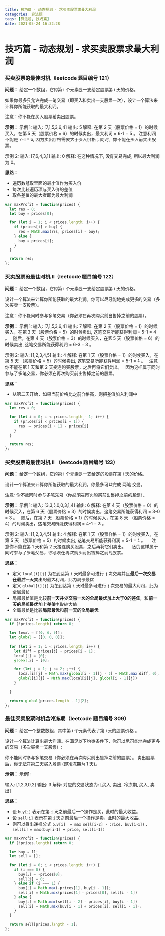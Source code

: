 ```yaml
---
title: 技巧篇 - 动态规划 - 求买卖股票求最大利润
categories: 算法题
tags: [算法题, 技巧篇]
date: 2021-05-24 16:32:28
---
```


# 技巧篇 - 动态规划 - 求买卖股票求最大利润

### 买卖股票的最佳时机（leetcode 题目编号 121）
**问题：**
给定一个数组，它的第 i 个元素是一支给定股票第 i 天的价格。

如果你最多只允许完成一笔交易（即买入和卖出一支股票一次），设计一个算法来计算你所能获取的最大利润。

注意：你不能在买入股票前卖出股票。

**示例：**
示例 1:
输入: [7,1,5,3,6,4]
输出: 5
解释: 在第 2 天（股票价格 = 1）的时候买入，在第 5 天（股票价格 = 6）的时候卖出，最大利润 = 6-1 = 5 。
     注意利润不能是 7-1 = 6, 因为卖出价格需要大于买入价格；同时，你不能在买入前卖出股票。

示例 2:
输入: [7,6,4,3,1]
输出: 0
解释: 在这种情况下, 没有交易完成, 所以最大利润为 0。

**思路：**
* 遍历数组取里面的最小值作为买入价
* 每次比较遍历项与买入价的差值
* 取各差值的最大者即为最大利润

```js
var maxProfit = function(prices) {
  let res = 0;
  let buy = prices[0];

  for (let i = 1; i < prices.length; i++) {
    if (prices[i] > buy) {
      res = Math.max(res, prices[i] - buy);
    } else {
      buy = prices[i];
    }
  }

  return res;
};
```


### 买卖股票的最佳时机 II（leetcode 题目编号 122）
**问题：**
给定一个数组，它的第 i 个元素是一支给定股票第 i 天的价格。

设计一个算法来计算你所能获取的最大利润。你可以尽可能地完成更多的交易（多次买卖一支股票）。

注意：你不能同时参与多笔交易（你必须在再次购买前出售掉之前的股票）。

**示例：**
示例 1:
输入: [7,1,5,3,6,4]
输出: 7
解释: 在第 2 天（股票价格 = 1）的时候买入，在第 3 天（股票价格 = 5）的时候卖出, 这笔交易所能获得利润 = 5-1 = 4 。
     随后，在第 4 天（股票价格 = 3）的时候买入，在第 5 天（股票价格 = 6）的时候卖出, 这笔交易所能获得利润 = 6-3 = 3 。

示例 2:
输入: [1,2,3,4,5]
输出: 4
解释: 在第 1 天（股票价格 = 1）的时候买入，在第 5 天 （股票价格 = 5）的时候卖出, 这笔交易所能获得利润 = 5-1 = 4 。
     注意你不能在第 1 天和第 2 天接连购买股票，之后再将它们卖出。
     因为这样属于同时参与了多笔交易，你必须在再次购买前出售掉之前的股票。

**思路：**
* 从第二天开始，如果当前价格比之前价格高，则把差值加入利润中

```js
var maxProfit = function(prices) {
  let res = 0;
  
  for (let i = 0; i < prices.length - 1; i++) {
    if (prices[i] < prices[i + 1]) {
      res += prices[i + 1] - prices[i]
    }
  }

  return res;
};
```

### 买卖股票的最佳时机 III（leetcode 题目编号 123）
**问题：**
给定一个数组，它的第 i 个元素是一支给定的股票在第 i 天的价格。

设计一个算法来计算你所能获取的最大利润。你最多可以完成 两笔 交易。

注意: 你不能同时参与多笔交易（你必须在再次购买前出售掉之前的股票）。

**示例：**
示例 1:
输入: [3,3,5,0,0,3,1,4]
输出: 6
解释: 在第 4 天（股票价格 = 0）的时候买入，在第 6 天（股票价格 = 3）的时候卖出，这笔交易所能获得利润 = 3-0 = 3 。
     随后，在第 7 天（股票价格 = 1）的时候买入，在第 8 天 （股票价格 = 4）的时候卖出，这笔交易所能获得利润 = 4-1 = 3 。

示例 2:
输入: [1,2,3,4,5]
输出: 4
解释: 在第 1 天（股票价格 = 1）的时候买入，在第 5 天 （股票价格 = 5）的时候卖出, 这笔交易所能获得利润 = 5-1 = 4 。   
     注意你不能在第 1 天和第 2 天接连购买股票，之后再将它们卖出。   
     因为这样属于同时参与了多笔交易，你必须在再次购买前出售掉之前的股票。

**思路：**
* 定义 `local[i][j]` 为在到达第 `i` 天时最多可进行 `j` 次交易并且**最后一次交易在最后一天卖出**的最大利润，此为局部最优
* 定义 `global[i][j]` 为在到达第 `i` 天时最多可进行 `j` 次交易的最大利润，此为全局最优
* 局部最优值是比较**前一天并少交易一次的全局最优加上大于0的差值**，和**前一天的局部最优加上差值**中取较大值
* 全局最优是比较**局部最优**和**前一天的全局最优**

```js
var maxProfit = function(prices) {
  if (!prices.length) return 0; 

  let local = [[0, 0, 0]];
  let global = [[0, 0, 0]];
  
  for (let i = 1; i < prices.length; i++) {
    let diff = prices[i] - prices[i - 1];
    local[i] = [0];
    global[i] = [0];

    for (let j = 1; j <= 2; j++) {
      local[i][j] = Math.max(global[i - 1][j - 1] + Math.max(diff, 0), local[i - 1][j] + diff);      
      global[i][j] = Math.max(local[i][j], global[i - 1][j]);
    }
    
  }

  return global[prices.length - 1][2];
};
```

### 最佳买卖股票时机含冷冻期（leetcode 题目编号 309）

**问题：**
给定一个整数数组，其中第 i 个元素代表了第 i 天的股票价格 。​

设计一个算法计算出最大利润。在满足以下约束条件下，你可以尽可能地完成更多的交易（多次买卖一支股票）:

你不能同时参与多笔交易（你必须在再次购买前出售掉之前的股票）。
卖出股票后，你无法在第二天买入股票 (即冷冻期为 1 天)。

**示例：**
示例1:

输入: [1,2,3,0,2]
输出: 3 
解释: 对应的交易状态为: [买入, 卖出, 冷冻期, 买入, 卖出]

**思路：**
* 设 `buy[i]` 表示在第 `i` 天之前最后一个操作是买，此时的最大收益。
* 设 `sell[i]` 表示在第 `i` 天之前最后一个操作是卖，此时的最大收益。
* 则可以得出递推公式 `buy[i]  = max(sell[i-2] - price, buy[i-1])` 、`sell[i] = max(buy[i-1] + price, sell[i-1])`

```js
var maxProfit = function(prices) {
  if (!prices.length) return 0; 

  let buy = [];
  let sell = [];

  for (let i = 0; i < prices.length; i++) {
    if (i === 0) {
      buy[i] = -prices[0];
      sell[i] = 0;
    } else if (i === 1) {
      buy[i] = Math.max(-prices[1], buy[i - 1]);
      sell[i] = Math.max(prices[1] - prices[0], sell[i - 1]);
    } else {
      buy[i] = Math.max(sell[i - 2] - prices[i], buy[i - 1]);
      sell[i] = Math.max(buy[i - 1] + prices[i], sell[i - 1]);
    }
  }

  return sell[prices.length - 1];
};
```

